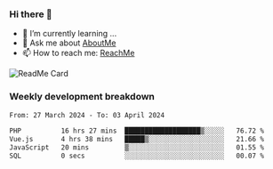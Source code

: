 ### Hi there 👋

- 🌱 I’m currently learning ...
- 💬 Ask me about [AboutMe](https://www.itzcy.com/about)
- 📫 How to reach me: [ReachMe](https://www.itzcy.com/about)

![ReadMe Card](https://github-readme-stats-ten-gilt.vercel.app/api?username=SuperChenYun&show_icons=true&title_color=fff&icon_color=79ff97&text_color=9f9f9f&bg_color=151515&hide_border=true)

### Weekly development breakdown
<!--START_SECTION:waka-->

```txt
From: 27 March 2024 - To: 03 April 2024

PHP          16 hrs 27 mins  ███████████████████▒░░░░░   76.72 %
Vue.js       4 hrs 38 mins   █████▒░░░░░░░░░░░░░░░░░░░   21.66 %
JavaScript   20 mins         ▒░░░░░░░░░░░░░░░░░░░░░░░░   01.55 %
SQL          0 secs          ░░░░░░░░░░░░░░░░░░░░░░░░░   00.07 %
```

<!--END_SECTION:waka-->
